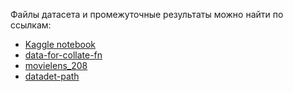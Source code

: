 Файлы датасета и промежуточные результаты можно найти по ссылкам:

- [Kaggle notebook](https://www.kaggle.com/code/yaskevichmisha/vk-intern)
- [data-for-collate-fn](https://www.kaggle.com/datasets/yaskevichmisha/data-for-collate-fn)
- [movielens_208](https://www.kaggle.com/datasets/mchavoshi/grouplens-2018)
- [datadet-path](https://www.kaggle.com/datasets/yaskevichmisha/dataset-path)
